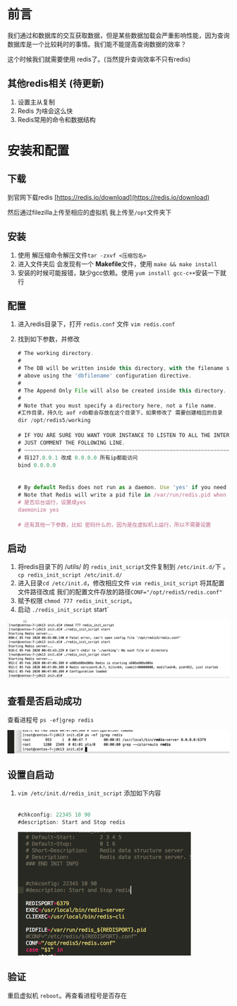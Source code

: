 # 前言

我们通过和数据库的交互获取数据，但是某些数据加载会严重影响性能，因为查询数据库是一个比较耗时的事情。我们能不能提高查询数据的效率？

这个时候我们就需要使用 redis了。(当然提升查询效率不只有redis)



## 其他redis相关 (待更新)

1. 设置主从复制
2. Redis 为啥会这么快
3. Redis常用的命令和数据结构

# 安装和配置

## 下载

到官网下载redis [https://redis.io/download](https://redis.io/download)

然后通过filezilla上传至相应的虚拟机 我上传至`/opt`文件夹下

## 安装

1. 使用 解压缩命令解压文件`tar -zxvf <压缩包名>`
2. 进入文件夹后 会发现有一个 **Makefile**文件，使用 `make && make install` 
3. 安装的时候可能报错，缺少gcc依赖。使用 `yum install gcc-c++`安装一下就行

## 配置

1. 进入redis目录下，打开 `redis.conf` 文件 `vim redis.conf`

2. 找到如下参数，并修改

   ```javascript
   # The working directory.
   #
   # The DB will be written inside this directory, with the filename specified
   # above using the 'dbfilename' configuration directive.
   #
   # The Append Only File will also be created inside this directory.
   #
   # Note that you must specify a directory here, not a file name.
   #工作目录，持久化 aof rdb都会存放在这个目录下，如果修改了 需要创建相应的目录
   dir /opt/redis5/working
   
   # IF YOU ARE SURE YOU WANT YOUR INSTANCE TO LISTEN TO ALL THE INTERFACES
   # JUST COMMENT THE FOLLOWING LINE.
   # ~~~~~~~~~~~~~~~~~~~~~~~~~~~~~~~~~~~~~~~~~~~~~~~~~~~~~~~~~~~~~~~~~~~~~~~~
   # 将127.0.0.1 改成 0.0.0.0 所有ip都能访问
   bind 0.0.0.0
   
   
   # By default Redis does not run as a daemon. Use 'yes' if you need it.
   # Note that Redis will write a pid file in /var/run/redis.pid when daemonized.
   # 是否后台运行，设置成yes
   daemonize yes
   
   # 还有其他一下参数，比如 密码什么的，因为是在虚拟机上运行，所以不需要设置
   ```

## 启动

1. 将redis目录下的 /utils/ 的 `redis_init_script`文件复制到 `/etc/init.d/`下 。 `cp redis_init_script /etc/init.d/`
2. 进入目录`cd /etc/init.d`，修改相应文件 `vim redis_init_script` 将其配置文件路径改成 我们的配置文件存放的路径`CONF="/opt/redis5/redis.conf"`
3. 赋予权限 `chmod 777 redis_init_script`。
4. 启动 `./redis_init_script` start`

![](img/Xnip2020-02-05_13-59-00.jpg)



## 查看是否启动成功

查看进程号 `ps -ef|grep redis`

![](img/Xnip2020-02-05_14-01-10.jpg)

## 设置自启动

1. `vim /etc/init.d/redis_init_script` 添加如下内容

   ```javascript
   
   #chkconfig: 22345 10 90
   #description: Start and Stop redis
   ```

   ![](img/Xnip2020-02-05_14-04-48.jpg)

## 验证

重启虚拟机 `reboot`。再查看进程号是否存在